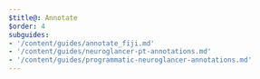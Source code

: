 ```yaml
---
$title@: Annotate
$order: 4
subguides: 
- '/content/guides/annotate_fiji.md'
- '/content/guides/neuroglancer-pt-annotations.md'
- '/content/guides/programmatic-neuroglancer-annotations.md'
---
```

